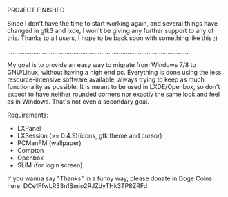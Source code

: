 PROJECT FINISHED

Since I don't have the time to start working again, and several things have changed in gtk3 and lxde, I won't be giving any further support to any of this. Thanks to all users, I hope to be back soon with something like this ;)

.........................................................................................................


My goal is to provide an easy way to migrate from Windows 7/8 to GNU/Linux, without having a high end pc. Everything is done using the less resource-intensive software available, always trying to keep as much functionality as possible.
It is meant to be used in LXDE/Openbox, so don't expect to have neither rounded corners nor exactly the same look and feel as in Windows. That's not even a secondary goal.


Requirements:

- LXPanel
- LXSession (>= 0.4.9)(icons, gtk theme and cursor)
- PCManFM (wallpaper)
- Compton
- Openbox
- SLiM (for login screen)

If you wanna say "Thanks" in a funny way, please donate in Doge Coins here: DCe1FfwLR33n1Smio2RJZdyTHk3TP8ZRFd
